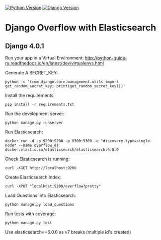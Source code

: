 [![Python Version](https://img.shields.io/badge/python-3.9-brightgreen.svg)](https://python.org)
[![Django Version](https://img.shields.io/badge/django-4.0.1-brightgreen.svg)](https://djangoproject.com)

# Django Overflow with Elasticsearch

## Django 4.0.1

Run your app in a Virtual Environment: http://python-guide-ru.readthedocs.io/en/latest/dev/virtualenvs.html

Generate A SECRET_KEY:
```shell
python -c 'from django.core.management.utils import get_random_secret_key; print(get_random_secret_key())'
```

Install the requirements:
```
pip install -r requirements.txt
```

Run the development server:
```
python manage.py runserver
```

Run Elasticsearch:
```
docker run -d -p 9200:9200 -p 9300:9300 -e "discovery.type=single-node" --name overflow_es docker.elastic.co/elasticsearch/elasticsearch:6.0.0
```

Check Elasticsearch is running:
```
curl -XGET http://localhost:9200
```

Create Elasticsearch Index:
```
curl -XPUT "localhost:9200/overflow?pretty"
```

Load Questions into Elasticsearch:
```
python manage.py load_questions
```

Run tests with coverage:
```
python manage.py test
```

Use elasticsearch==6.0.0 as v7 breaks (multiple id's created)
